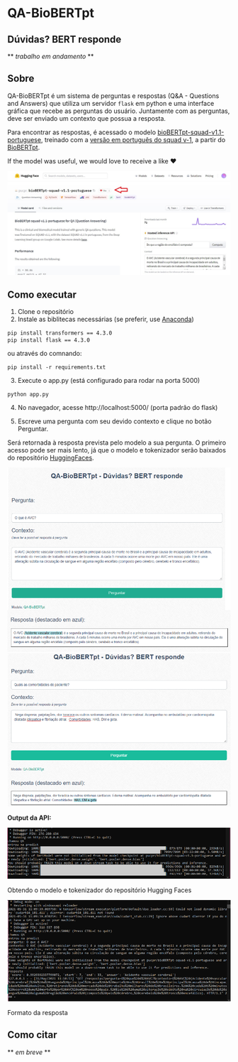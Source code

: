 # QA-BioBERTpt 
## Dúvidas? BERT responde

** *trabalho em andamento* **

## Sobre

QA-BioBERTpt é um sistema de perguntas e respostas (Q&A - Questions and Answers) que utiliza um servidor ```flask``` em python e uma interface gráfica que recebe as perguntas do usuário. Juntamente com as perguntas, deve ser enviado um contexto que possua a resposta.

Para encontrar as respostas, é acessado o modelo [bioBERTpt-squad-v1.1-portuguese](https://huggingface.co/pucpr/bioBERTpt-squad-v1.1-portuguese), treinado com a [versão em português do squad v-1](https://medium.com/@pierre_guillou/nlp-modelo-de-question-answering-em-qualquer-idioma-baseado-no-bert-base-estudo-de-caso-em-12093d385e78), a partir do [BioBERTpt](https://github.com/HAILab-PUCPR/BioBERTpt).

If the model was useful, we would love to receive a like ❤️

<img src="./img/like-biobertpt-squad.jpg" alt="QA-BioBERTpt">

## Como executar 
1. Clone o repositório
2. Instale as biblitecas necessárias (se preferir, use [Anaconda](http://www.anaconda.com))
```
pip install transformers == 4.3.0
pip install flask == 4.3.0
```
ou através do comnando:
```
pip install -r requirements.txt
```
3. Execute o app.py (está configurado para rodar na porta 5000)
```
python app.py
```
4. No navegador, acesse http://localhost:5000/ (porta padrão do flask)

5. Escreve uma pergunta com seu devido contexto e clique no botão Perguntar. 
 
Será retornada à resposta prevista pelo modelo a sua pergunta. O primeiro acesso pode ser mais lento, já que o modelo e tokenizador serão baixados do repositório [HuggingFaces](https://huggingface.co/pucpr/bioBERTpt-squad-v1.1-portuguese).

<img src="img/pergunta1.png">

<img src="img/pergunta2.png">

**Output da API:**

<img src="img/cmd1.png">

Obtendo o modelo e tokenizador do repositório Hugging Faces

<img src="img/cmd2.png">

Formato da resposta

## Como citar

** *em breve* **
